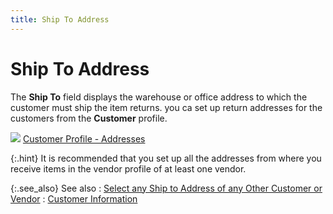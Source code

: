 ```yaml
---
title: Ship To Address
---
```


# Ship To Address


The **Ship 
 To** field displays the warehouse or office address to which the  customer must ship the item returns. you ca set up return addresses for  the customers from the **Customer**  profile.


![]({{site.sp_baseurl}}/img/lens.gif) [Customer  Profile - Addresses]({{site.mc_chm}}/creating-a-customer/the-customer-profile-addresses/the_customer_profile_addresses.html)


{:.hint}
It is recommended that you set up all the addresses  from where you receive items in the vendor profile of at least one vendor.


{:.see_also}
See also
: [Select  any Ship to Address of any Other Customer or Vendor]({{site.sp_baseurl}}/sales-ret-docs/sales-ret-doc/contents/customer-info/select_any_return_to_address_of_any_other_customer_or_vendor.html)
: [Customer  Information]({{site.sp_baseurl}}/sales-ret-docs/sales-ret-doc/contents/customer-info/customer_information_sales_return_documents_content.html)
